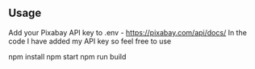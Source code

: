 ## Usage
Add your Pixabay API key to .env - https://pixabay.com/api/docs/
In the code I have added my API key so feel free to use

npm install
npm start
npm run build
